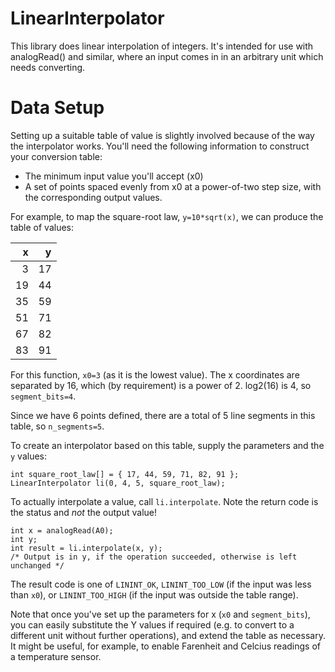 LinearInterpolator
==================
This library does linear interpolation of integers.  It's intended for use with
analogRead() and similar, where an input comes in in an arbitrary unit which
needs converting.

Data Setup
==========
Setting up a suitable table of value is slightly involved because of the way the
interpolator works.  You'll need the following information to construct your
conversion table:
- The minimum input value you'll accept (x0)
- A set of points spaced evenly from x0 at a power-of-two step size, with the
  corresponding output values.

For example, to map the square-root law, `y=10*sqrt(x)`, we can produce the
table of values:

| x   | y   |
| ---:| ---:|
|   3	|  17 |
|  19	|  44 |
|  35	|  59 |
|  51	|  71 |
|  67	|  82 |
|  83	|  91 |

For this function, `x0=3` (as it is the lowest value).  The x coordinates are
separated by 16, which (by requirement) is a power of 2.  log2(16) is 4, so
`segment_bits=4`.

Since we have 6 points defined, there are a total of 5 line segments in this
table, so `n_segments=5`.

To create an interpolator based on this table, supply the parameters and the `y`
values:
```
int square_root_law[] = { 17, 44, 59, 71, 82, 91 };
LinearInterpolator li(0, 4, 5, square_root_law);
```

To actually interpolate a value, call `li.interpolate`.  Note the return code
is the status and *not* the output value!
```
int x = analogRead(A0);
int y;
int result = li.interpolate(x, y);
/* Output is in y, if the operation succeeded, otherwise is left unchanged */
```

The result code is one of `LININT_OK`, `LININT_TOO_LOW` (if the input was less than
`x0`), or `LININT_TOO_HIGH` (if the input was outside the table range).

Note that once you've set up the parameters for x (`x0` and `segment_bits`), you
can easily substitute the Y values if required (e.g. to convert to a different
unit without further operations), and extend the table as necessary.  It might
be useful, for example, to enable Farenheit and Celcius readings of a temperature
sensor.
